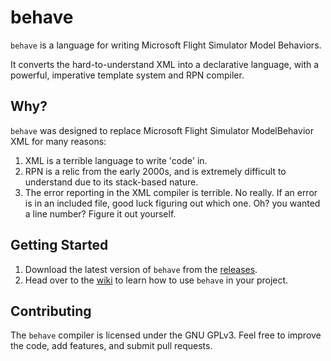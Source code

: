 # behave

`behave` is a language for writing Microsoft Flight Simulator Model Behaviors.

It converts the hard-to-understand XML into a declarative language, with a powerful, imperative template system and RPN compiler.

## Why?

`behave` was designed to replace Microsoft Flight Simulator ModelBehavior XML for many reasons:
1. XML is a terrible language to write 'code' in.
2. RPN is a relic from the early 2000s, and is extremely difficult to understand due to its stack-based nature.
3. The error reporting in the XML compiler is terrible. No really. If an error is in an included file, 
good luck figuring out which one. Oh? you wanted a line number? Figure it out yourself.

## Getting Started

1. Download the latest version of `behave` from the [releases](https://github.com/Synaptic-Simulations/behave/releases).
2. Head over to the [wiki](https://github.com/Synaptic-Simulations/behave/wiki) to learn how to use `behave` in your project.

## Contributing

The `behave` compiler is licensed under the GNU GPLv3.
Feel free to improve the code, add features, and submit pull requests.
